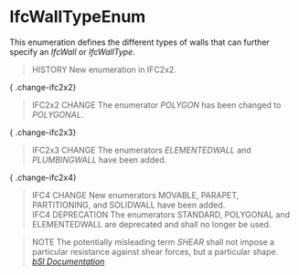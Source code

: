IfcWallTypeEnum
===============
This enumeration defines the different types of walls that can further specify
an _IfcWall_ or _IfcWallType_.  
  
> HISTORY  New enumeration in IFC2x2.  
  
{ .change-ifc2x2}  
> IFC2x2 CHANGE  The enumerator _POLYGON_ has been changed to _POLYGONAL_.  
  
{ .change-ifc2x3}  
> IFC2x3 CHANGE  The enumerators _ELEMENTEDWALL_ and _PLUMBINGWALL_ have been
> added.  
  
{ .change-ifc2x4}  
> IFC4 CHANGE  New enumerators MOVABLE, PARAPET, PARTITIONING, and SOLIDWALL
> have been added.  
> IFC4 DEPRECATION  The enumerators STANDARD, POLYGONAL and ELEMENTEDWALL are
> deprecated and shall no longer be used.  
  
> NOTE  The potentially misleading term _SHEAR_ shall not impose a particular
> resistance against shear forces, but a particular shape.  
[ _bSI
Documentation_](https://standards.buildingsmart.org/IFC/DEV/IFC4_2/FINAL/HTML/schema/ifcsharedbldgelements/lexical/ifcwalltypeenum.htm)


